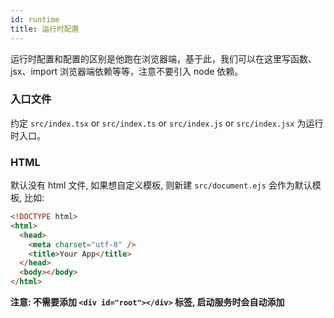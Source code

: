 ```yaml
---
id: runtime
title: 运行时配置
---
```


运行时配置和配置的区别是他跑在浏览器端，基于此，我们可以在这里写函数、jsx、import 浏览器端依赖等等，注意不要引入 node 依赖。

### 入口文件

约定 `src/index.tsx` or `src/index.ts` or `src/index.js` or `src/index.jsx` 为运行时入口。

### HTML

默认没有 html 文件, 如果想自定义模板, 则新建 `src/document.ejs` 会作为默认模板, 比如:

```html
<!DOCTYPE html>
<html>
  <head>
    <meta charset="utf-8" />
    <title>Your App</title>
  </head>
  <body></body>
</html>
```

**注意: 不需要添加 `<div id="root"></div>` 标签, 启动服务时会自动添加**
